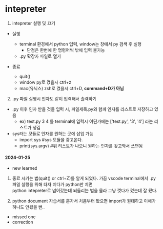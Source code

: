# intepreter

1. intepreter 실행 및 끄기
  - 실행
    - terminal 환경에서 python 입력, window는 창에서 py 검색 후 실행
      - 단점은 한번에 한 명령어씩 밖에 입력 불가능
    - .py 확장자 파일로 열기
  
  - 종료
    - quit() 
    - window py로 켰을시 ctrl+z
    - mac(유닉스) zsh로 켰을시 ctrl+D, **command+D가 아님** 

2. .py 파일 실행시 인자도 같이 입력해서 출력하기

  - .py 이후 인자 받을 것들 입력 시, 파일제목.py와 함께 인자를 리스트로 저장하고 있음 
    - ex) test.py 3 4 를 terminal에 입력시 어딘가에는 ['test.py', '3', '4'] 라는 리스트가 생김 
  - sys라는 모듈로 인자를 원하는 곳에 삽입 가능
    - import sys #sys 모듈을 갖고온다.
    - print(sys.argv) #위 리스트가 나오니 원하는 인자를 갖고와서 쓰면됨





#### 2024-01-25
- new learned
1. 종료 시키는 법(quit() or ctrl+Z)를 알게 되었다.
가끔 vscode terminal에서 .py 파일 실행을 위해 타자 치다가 python만 치면<br>
python intepreter로 넘어갔는데 되돌리는 법을 몰라 그냥 껏다가 켰는데 잘 됬다.

2. python document 자습서를 혼자서 처음부터 봤으면 import가 뭔데하고 이해가 하나도 안됬을 뻔..
- missed one
- correction